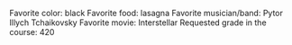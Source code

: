 Favorite color: black
Favorite food: lasagna
Favorite musician/band: Pytor Illych Tchaikovsky
Favorite movie: Interstellar
Requested grade in the course: 420
